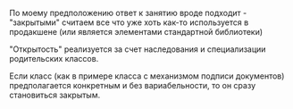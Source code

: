 По моему предположению ответ к занятию вроде подходит - "закрытыми" считаем все что уже хоть как-то используется в продакшене (или является элементами стандартной библиотеки)

"Открытость" реализуется за счет наследования и специализации родительских классов.

Если класс (как в примере класса с механизмом подписи документов) предполагается конкретным и без вариабельности, то он сразу становиться закрытым.
